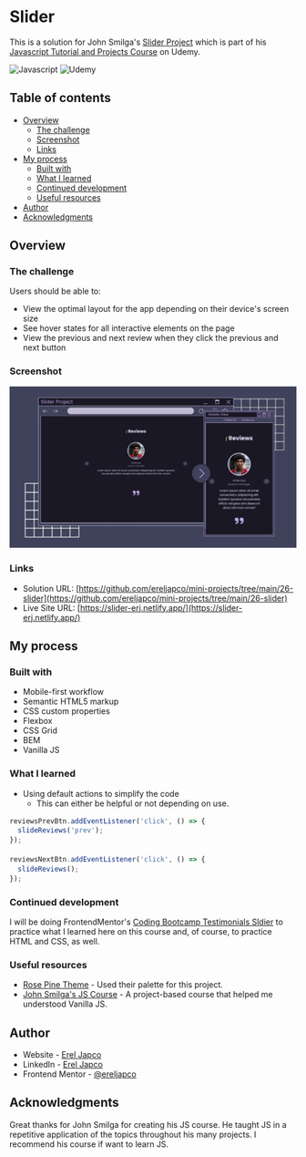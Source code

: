 # Slider

This is a solution for John Smilga's [Slider Project](https://vannilla-js-basic-project-25-es6-slider.netlify.app/) which is part of his [Javascript Tutorial and Projects Course](https://www.udemy.com/course/javascript-tutorial-for-beginners-w/?referralCode=DD9FA6C0D976918D3E1C) on Udemy.

![Javascript](https://img.shields.io/badge/JavaScript-F7DF1E?style=for-the-badge&logo=javascript&logoColor=black) ![Udemy](https://img.shields.io/badge/Udemy-a435f0?style=for-the-badge&logo=Udemy&logoColor=white)

## Table of contents

- [Overview](#overview)
  - [The challenge](#the-challenge)
  - [Screenshot](#screenshot)
  - [Links](#links)
- [My process](#my-process)
  - [Built with](#built-with)
  - [What I learned](#what-i-learned)
  - [Continued development](#continued-development)
  - [Useful resources](#useful-resources)
- [Author](#author)
- [Acknowledgments](#acknowledgments)

## Overview

### The challenge

Users should be able to:

- View the optimal layout for the app depending on their device's screen size
- See hover states for all interactive elements on the page
- View the previous and next review when they click the previous and next button

### Screenshot

![](./images/project-preview.jpg)

### Links

- Solution URL: [https://github.com/ereljapco/mini-projects/tree/main/26-slider](https://github.com/ereljapco/mini-projects/tree/main/26-slider)
- Live Site URL: [https://slider-erj.netlify.app/](https://slider-erj.netlify.app/)

## My process

### Built with

- Mobile-first workflow
- Semantic HTML5 markup
- CSS custom properties
- Flexbox
- CSS Grid
- BEM
- Vanilla JS

### What I learned

- Using default actions to simplify the code
  - This can either be helpful or not depending on use.

```js
reviewsPrevBtn.addEventListener('click', () => {
  slideReviews('prev');
});

reviewsNextBtn.addEventListener('click', () => {
  slideReviews();
});
```

### Continued development

I will be doing FrontendMentor's [Coding Bootcamp Testimonials Sldier](https://www.frontendmentor.io/challenges/coding-bootcamp-testimonials-slider-4FNyLA8JL) to practice what I learned here on this course and, of course, to practice HTML and CSS, as well.

### Useful resources

- [Rose Pine Theme](https://rosepinetheme.com/) - Used their palette for this project.
- [John Smilga's JS Course](https://www.udemy.com/course/javascript-tutorial-for-beginners-w/?referralCode=DD9FA6C0D976918D3E1C) - A project-based course that helped me understood Vanilla JS.

## Author

- Website - [Erel Japco](https://github.com/ereljapco)
- LinkedIn - [Erel Japco](https://www.linkedin.com/in/ereljapco/)
- Frontend Mentor - [@ereljapco](https://www.frontendmentor.io/profile/ereljapco)

## Acknowledgments

Great thanks for John Smilga for creating his JS course. He taught JS in a repetitive application of the topics throughout his many projects. I recommend his course if want to learn JS.
